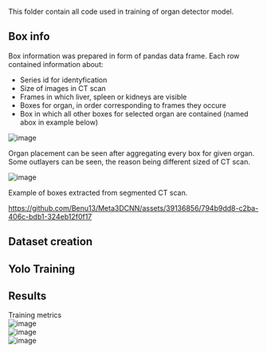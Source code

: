 This folder contain all code used in training of organ detector model. 

## Box info
Box information was prepared in form of pandas data frame. Each row contained information about:
- Series id for identyfication
- Size of images in CT scan
- Frames in which liver, spleen or kidneys are visible
- Boxes for organ, in order corresponding to frames they occure
- Box in which all other boxes for selected organ are contained (named abox in example below)
   
![image](https://github.com/Benu13/Meta3DCNN/assets/39136856/36019d1b-3553-46c5-8de4-2da919d7d40f)

Organ placement can be seen after aggregating every box for given organ. Some outlayers can be seen, the reason being different sized of CT scan.
  
![image](https://github.com/Benu13/Meta3DCNN/assets/39136856/6776cab9-cb60-4b92-b41e-9ab3e32046a8) 

Example of boxes extracted from segmented CT scan.


https://github.com/Benu13/Meta3DCNN/assets/39136856/794b9dd8-c2ba-406c-bdb1-324eb12f0f17




## Dataset creation

## Yolo Training

## Results
Training metrics  
![image](https://github.com/Benu13/Meta3DCNN/assets/39136856/d23a4da4-9b5e-4b93-a00a-9c0530da42ae)  
![image](https://github.com/Benu13/Meta3DCNN/assets/39136856/cb685179-7f95-4122-be66-bb9f4077e961)  
![image](https://github.com/Benu13/Meta3DCNN/assets/39136856/00a7b5f6-e2f4-446a-a9dc-443b4e5c2496)  


